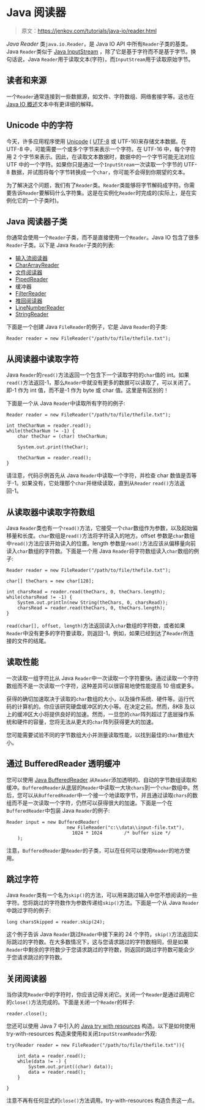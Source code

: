 # Java 阅读器

> 原文：<https://jenkov.com/tutorials/java-io/reader.html>

*Java* *Reader* 类`java.io.Reader`，是 Java IO API 中所有`Reader`子类的基类。Java `Reader`类似于 [Java InputStream](inputstream.html) ，除了它是基于字符而不是基于字节。换句话说，Java `Reader`用于读取文本(字符)，而`InputStream`用于读取原始字节。

## 读者和来源

一个`Reader`通常连接到一些数据源，如文件、字符数组、网络套接字等。这也在 [Java IO 概述](overview.html)文本中有更详细的解释。

## Unicode 中的字符

今天，许多应用程序使用 [Unicode](/unicode/index.html) ( [UTF-8](/unicode/utf-8.html) 或 UTF-16)来存储文本数据。在 UTF-8 中，可能需要一个或多个字节来表示一个字符。在 UTF-16 中，每个字符用 2 个字节来表示。因此，在读取文本数据时，数据中的一个字节可能无法对应 UTF 中的一个字符。如果你只是通过一个`InputStream`一次读取一个字节的 UTF-8 数据，并试图将每个字节转换成一个`char`，你可能不会得到你期望的文本。

为了解决这个问题，我们有了`Reader`类。`Reader`类能够将字节解码成字符。你需要告诉`Reader`要解码什么字符集。这是在实例化`Reader`时完成的(实际上，是在实例化它的一个子类时)。

## Java 阅读器子类

你通常会使用一个`Reader`子类，而不是直接使用一个`Reader`。Java IO 包含了很多`Reader`子类。以下是 Java `Reader`子类的列表:

*   [输入流阅读器](inputstreamreader.html)
*   [CharArrayReader](chararrayreader.html)
*   [文件阅读器](filereader.html)
*   [PipedReader](pipedreader.html)
*   缓冲器
*   [FilterReader](filterreader.html)
*   [推回阅读器](pushbackreader.html)
*   [LineNumberReader](linenumberreader.html)
*   [StringReader](stringreader.html)

下面是一个创建 Java `FileReader`的例子，它是 Java `Reader`的子类:

```
Reader reader = new FileReader("/path/to/file/thefile.txt");

```

## 从阅读器中读取字符

Java `Reader`的`read()`方法返回一个包含下一个读取字符的`char`值的 int。如果`read()`方法返回-1，那么`Reader`中就没有更多的数据可以读取了，可以关闭了。即-1 作为 int 值，而不是-1 作为 byte 或 char 值。这里是有区别的！

下面是一个从 Java `Reader`中读取所有字符的例子:

```
Reader reader = new FileReader("/path/to/file/thefile.txt");

int theCharNum = reader.read();
while(theCharNum != -1) {
    char theChar = (char) theCharNum;

    System.out.print(theChar);

    theCharNum = reader.read();
}

```

请注意，代码示例首先从 Java `Reader`中读取一个字符，并检查 char 数值是否等于-1。如果没有，它处理那个`char`并继续读取，直到从`Reader` `read()`方法返回-1。

## 从读取器中读取字符数组

Java `Reader`类也有一个`read()`方法，它接受一个`char`数组作为参数，以及起始偏移量和长度。`char`数组是`read()`方法将字符读入的地方。offset 参数是`char`数组中`read()`方法应该开始读入的位置。length 参数是`read()`方法应该从偏移量向前读入`char`数组的字符数。下面是一个用 Java `Reader`将字符数组读入`char`数组的例子:

```
Reader reader = new FileReader("/path/to/file/thefile.txt");

char[] theChars = new char[128];

int charsRead = reader.read(theChars, 0, theChars.length);
while(charsRead != -1) {
    System.out.println(new String(theChars, 0, charsRead));
    charsRead = reader.read(theChars, 0, theChars.length);
}

```

`read(char[], offset, length)`方法返回读入`char`数组的字符数，或者如果`Reader`中没有更多的字符要读取，则返回-1，例如，如果已经到达了`Reader`所连接的文件的结尾。

## 读取性能

一次读取一组字符比从 Java `Reader`中一次读取一个字符要快。通过读取一个字符数组而不是一次读取一个字符，这种差异可以很容易地使性能提高 10 倍或更多。

获得的确切加速取决于读取的`char`数组的大小，以及操作系统、硬件等。运行代码的计算机的。你应该研究硬盘缓冲区的大小等。在决定之前。然而，8KB 及以上的缓冲区大小将提供良好的加速。然而，一旦您的`char`阵列超过了底层操作系统和硬件的容量，您将无法从更大的`char`阵列获得更大的加速。

您可能需要试验不同的字节数组大小并测量读取性能，以找到最佳的`char`数组大小。

## 通过 BufferedReader 透明缓冲

您可以使用 [Java BufferedReader](bufferedreader.html) 从`Reader`添加透明的、自动的字节数组读取和缓冲。`BufferedReader`从底层的`Reader`中读取一大块`chars`到一个`char`数组中。然后，您可以从`BufferedReader`中一个接一个地读取字节，并且通过读取`chars`的数组而不是一次读取一个字符，仍然可以获得很大的加速。下面是一个在`BufferedReader`中包装 Java `Reader`的例子:

```
Reader input = new BufferedReader(
                      new FileReader("c:\\data\\input-file.txt"),
                        1024 * 1024        /* buffer size */
    );

```

注意，`BufferedReader`是`Reader`的子类，可以在任何可以使用`Reader`的地方使用。

## 跳过字符

Java `Reader`类有一个名为`skip()`的方法，可以用来跳过输入中您不想阅读的一些字符。您将跳过的字符数作为参数传递给`skip()`方法。下面是一个从 Java `Reader`中跳过字符的例子:

```
long charsSkipped = reader.skip(24);

```

这个例子告诉 Java `Reader`跳过`Reader`中接下来的 24 个字符。`skip()`方法返回实际跳过的字符数。在大多数情况下，这与您请求跳过的字符数相同，但是如果`Reader`中剩余的字符数少于您请求跳过的字符数，则返回的跳过字符数可能会少于您请求跳过的字符数。

## 关闭阅读器

当你读完`Reader`中的字符时，你应该记得关闭它。关闭一个`Reader`是通过调用它的`close()`方法完成的。下面是关闭一个`Reader`的样子:

```
reader.close();

```

您还可以使用 Java 7 中引入的 [Java try with resources](/java-exception-handling/try-with-resources.html) 构造。以下是如何使用 try-with-resources 构造来使用和关闭`InputStreamReader`外观:

```
try(Reader reader = new FileReader("/path/to/file/thefile.txt")){

    int data = reader.read();
    while(data != -) {
        System.out.print((char) data));
        data = reader.read();
    }

}

```

注意不再有任何显式的`close()`方法调用。try-with-resources 构造负责这一点。